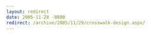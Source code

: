 ```yaml
---
layout: redirect
date: 2005-11-28 -0800
redirect: /archive/2005/11/29/crosswalk-design.aspx/
---
```

